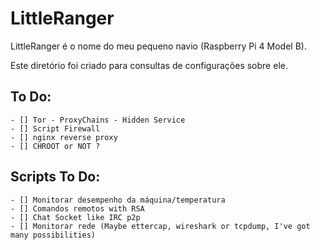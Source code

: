 # LittleRanger

LittleRanger é o nome do meu pequeno navio (Raspberry Pi 4 Model B).

Este diretório foi criado para consultas de configurações sobre ele.

## To Do:
    - [] Tor - ProxyChains - Hidden Service
    - [] Script Firewall
    - [] nginx reverse proxy
    - [] CHROOT or NOT ?

## Scripts To Do:
    - [] Monitorar desempenho da máquina/temperatura
    - [] Comandos remotos with RSA
    - [] Chat Socket like IRC p2p
    - [] Monitorar rede (Maybe ettercap, wireshark or tcpdump, I've got many possibilities)
